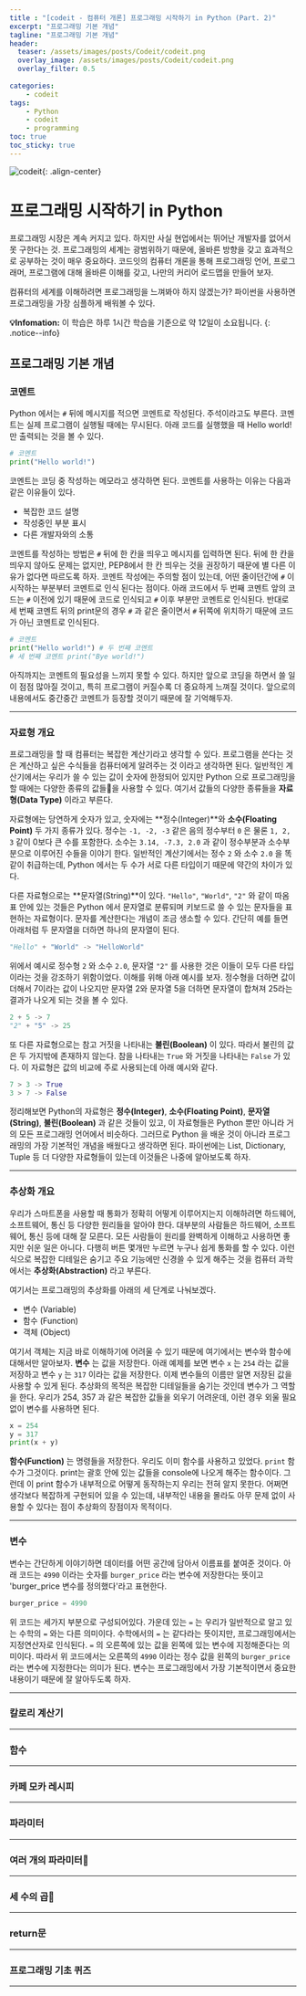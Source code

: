 ```yaml
---
title : "[codeit - 컴퓨터 개론] 프로그래밍 시작하기 in Python (Part. 2)"
excerpt: "프로그래밍 기본 개념"
tagline: "프로그래밍 기본 개념"
header:
  teaser: /assets/images/posts/Codeit/codeit.png
  overlay_image: /assets/images/posts/Codeit/codeit.png
  overlay_filter: 0.5
  
categories:
    - codeit
tags:
    - Python
    - codeit
    - programming
toc: true
toc_sticky: true
---
```


![codeit](/assets/images/posts/Codeit/codeit.png){: .align-center}

# 프로그래밍 시작하기 in Python

프로그래밍 시장은 계속 커지고 있다. 하지만 사실 현업에서는 뛰어난 개발자를 없어서 못 구한다는 것. 프로그래밍의 세계는 광범위하기 때문에, 올바른 방향을 갖고 효과적으로 공부하는 것이 매우 중요하다. 코드잇의 컴퓨터 개론을 통해 프로그래밍 언어, 프로그래머, 프로그램에 대해 올바른 이해를 갖고, 나만의 커리어 로드맵을 만들어 보자.

컴퓨터의 세계를 이해하려면 프로그래밍을 느껴봐야 하지 않겠는가? 파이썬을 사용하면 프로그래밍을 가장 심플하게 배워볼 수 있다.

**💡Infomation:**
이 학습은 하루 1시간 학습을 기준으로 약 12일이 소요됩니다.
{: .notice--info}

## 프로그래밍 기본 개념

### 코멘트

Python 에서는 `#` 뒤에 메시지를 적으면 코멘트로 작성된다. 주석이라고도 부른다. 코멘트는 실제 프로그램이 실행될 때에는 무시된다. 아래 코드를 실행했을 때 Hello world! 만 출력되는 것을 볼 수 있다.

```python
# 코멘트
print("Hello world!")
```

코멘트는 코딩 중 작성하는 메모라고 생각하면 된다. 코멘트를 사용하는 이유는 다음과 같은 이유들이 있다.

- 복잡한 코드 설명
- 작성중인 부분 표시
- 다른 개발자와의 소통

코멘트를 작성하는 방법은 `#` 뒤에 한 칸을 띄우고 메시지를 입력하면 된다. 뒤에 한 칸을 띄우지 않아도 문제는 없지만, PEP8에서 한 칸 띄우는 것을 권장하기 때문에 별 다른 이유가 없다면 따르도록 하자. 코멘트 작성에는 주의할 점이 있는데, 어떤 줄이던간에 `#` 이 시작하는 부분부터 코멘트로 인식 된다는 점이다. 아래 코드에서 두 번째 코멘트 앞의 코드는 `#` 이전에 있기 때문에 코드로 인식되고 `#` 이후 부분만 코멘트로 인식된다. 반대로 세 번째 코멘트 뒤의 print문의 경우 `#` 과 같은 줄이면서 `#` 뒤쪽에 위치하기 때문에 코드가 아닌 코멘트로 인식된다. 

```python
# 코멘트
print("Hello world!") # 두 번째 코멘트
# 세 번째 코멘트 print("Bye world!")
```

아직까지는 코멘트의 필요성을 느끼지 못할 수 있다. 하지만 앞으로 코딩을 하면서 쓸 일이 점점 많아질 것이고, 특히 프로그램이 커질수록 더 중요하게 느껴질 것이다. 앞으로의 내용에서도 중간중간 코멘트가 등장할 것이기 때문에 잘 기억해두자.

--- 

### 자료형 개요

프로그래밍을 할 때 컴퓨터는 복잡한 계산기라고 생각할 수 있다. 프로그램을 쓴다는 것은 계산하고 싶은 수식들을 컴퓨터에게 알려주는 것 이라고 생각하면 된다. 일반적인 계산기에서는 우리가 쓸 수 있는 값이 숫자에 한정되어 있지만 Python 으로 프로그래밍을 할 때에는 다양한 종류의 값들을 사용할 수 있다. 여기서 값들의 다양한 종류들을 **자료형(Data Type)** 이라고 부른다. 

자료형에는 당연하게 숫자가 있고, 숫자에는 **정수(Integer)**와 **소수(Floating Point)** 두 가지 종류가 있다. 정수는 `-1, -2, -3` 같은 음의 정수부터 `0` 은 물론 `1, 2, 3` 같이 0보다 큰 수를 포함한다. 소수는 `3.14, -7.3, 2.0` 과 같이 정수부분과 소수부분으로 이루어진 수들을 이야기 한다. 일반적인 계산기에서는 정수 `2` 와 소수 `2.0` 을 똑같이 취급하는데, Python 에서는 두 수가 서로 다른 타입이기 때문에 약간의 차이가 있다. 

다른 자료형으로는 **문자열(String)**이 있다. `"Hello"`, `"World"`, `"2"` 와 같이 따옴표 안에 있는 것들은 Python 에서 문자열로 분류되며 키보드로 쓸 수 있는 문자들을 표현하는 자료형이다. 문자를 계산한다는 개념이 조금 생소할 수 있다. 간단히 예를 들면 아래처럼 두 문자열을 더하면 하나의 문자열이 된다.

```python
"Hello" + "World" -> "HelloWorld"
```

위에서 예시로 정수형 `2` 와 소수 `2.0`, 문자열 `"2"` 를 사용한 것은 이들이 모두 다른 타입이라는 것을 강조하기 위함이었다. 이해를 위해 아래 예시를 보자. 정수형을 더하면 값이 더해서 7이라는 값이 나오지만 문자열 2와 문자열 5을 더하면 문자열이 합쳐져 25라는 결과가 나오게 되는 것을 볼 수 있다. 

```python
2 + 5 -> 7
"2" + "5" -> 25
```

또 다른 자료형으로는 참고 거짓을 나타내는 **불린(Boolean)** 이 있다. 따라서 불린의 값은 두 가지밖에 존재하지 않는다. 참을 나타내는 `True` 와 거짓을 나타내는 `False` 가 있다. 이 자료형은 값의 비교에 주로 사용되는데 아래 예시와 같다.

```python
7 > 3 -> True
3 > 7 -> False
```

정리해보면 Python의 자료형은 **정수(Integer)**, **소수(Floating Point)**, **문자열(String)**, **불린(Boolean)** 과 같은 것들이 있고, 이 자료형들은 Python 뿐만 아니라 거의 모든 프로그래밍 언어에서 비슷하다. 그러므로 Python 을 배운 것이 아니라 프로그래밍의 가장 기본적인 개념을 배웠다고 생각하면 된다. 파이썬에는 List, Dictionary, Tuple 등 더 다양한 자료형들이 있는데 이것들은 나중에 알아보도록 하자.

---

### 추상화 개요

우리가 스마트폰을 사용할 때 통화가 정확히 어떻게 이루어지는지 이해하려면 하드웨어, 소프트웨어, 통신 등 다양한 원리들을 알아야 한다. 대부분의 사람들은 하드웨어, 소프트웨어, 통신 등에 대해 잘 모른다. 모든 사람들이 원리를 완벽하게 이해하고 사용하면 좋지만 쉬운 일은 아니다. 다행히 버튼 몇개만 누르면 누구나 쉽게 통화를 할 수 있다. 이런식으로 복잡한 디테일은 숨기고 주요 기능에만 신경쓸 수 있게 해주는 것을 컴퓨터 과학에서는 **추상화(Abstraction)** 라고 부른다.

여기서는 프로그래밍의 추상화를 아래의 세 단계로 나눠보겠다.

- 변수 (Variable)
- 함수 (Function)
- 객체 (Object)

여기서 객체는 지금 바로 이해하기에 어려울 수 있기 때문에 여기에서는 변수와 함수에 대해서만 알아보자. **변수** 는 값을 저장한다. 아래 예제를 보면 변수 `x` 는 `254` 라는 값을 저장하고 변수 `y` 는 `317` 이라는 값을 저장한다. 이제 변수들의 이름만 알면 저장된 값을 사용할 수 있게 된다. 추상화의 목적은 복잡한 디테일들을 숨기는 것인데 변수가 그 역할을 한다. 우리가 254, 357 과 같은 복잡한 값들을 외우기 어려운데, 이런 경우 외울 필요 없이 변수를 사용하면 된다. 

```python
x = 254
y = 317
print(x + y)
```

**함수(Function)** 는 명령들을 저장한다. 우리도 이미 함수를 사용하고 있었다. `print` 함수가 그것이다. print는 괄호 안에 있는 값들을 console에 나오게 해주는 함수이다. 그런데 이 print 함수가 내부적으로 어떻게 동작하는지 우리는 전혀 알지 못한다. 어쩌면 생각보다 복잡하게 구현되어 있을 수 있는데, 내부적인 내용을 몰라도 아무 문제 없이 사용할 수 있다는 점이 추상화의 장점이자 목적이다.

---

### 변수

변수는 간단하게 이야기하면 데이터를 어떤 공간에 담아서 이름표를 붙여준 것이다. 아래 코드는 `4990` 이라는 숫자를 `burger_price` 라는 변수에 저장한다는 뜻이고 'burger_price 변수를 정의했다'라고 표현한다.

```python
burger_price = 4990
```

위 코드는 세가지 부분으로 구성되어있다. 가운데 있는 `=` 는 우리가 일반적으로 알고 있는 수학의 `=` 와는 다른 의미이다. 수학에서의 `=` 는 같다라는 뜻이지만, 프로그래밍에서는 지정연산자로 인식된다. `=` 의 오른쪽에 있는 값을 왼쪽에 있는 변수에 지정해준다는 의미이다. 따라서 위 코드에서는 오른쪽의 `4990` 이라는 정수 값을 왼쪽의 `burger_price` 라는 변수에 지정한다는 의미가 된다. 변수는 프로그래밍에서 가장 기본적이면서 중요한 내용이기 때문에 잘 알아두도록 하자.



---

### 칼로리 계산기

---

### 함수

---

### 카페 모카 레시피

---

### 파라미터

---

### 여러 개의 파라미터

---

### 세 수의 곱

---

### return문

---

### 프로그래밍 기초 퀴즈

---